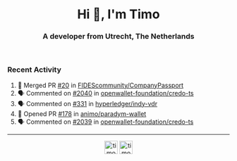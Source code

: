 <h1 align="center">Hi 👋, I'm Timo</h1>
<h3 align="center">A developer from Utrecht, The Netherlands</h3>
<br/>
<!-- https://github.com/rahuldkjain/github-profile-readme-generator --!>

<!--  <p align="left"><img src="https://github-readme-stats.vercel.app/api?username=timoglastra&show_icons=true&count_private=true&" alt="timoglastra" /></p> --!>

<!--
Github language stats
<p align="left"><img src="https://github-readme-stats.vercel.app/api/top-langs/?username=timoglastra&layout=compact" alt="timoglastra" /><p>
-->

<!-- Codestats language stats -->
<!-- <p align="left"><img src="https://codestats-readme.vercel.app/api/top-langs/?username=timoglastra&layout=compact&language_count=12" alt="timoglastra" /><p>    --!>
  
<h3>Recent Activity</h3>

<!--START_SECTION:activity-->
1. 🎉 Merged PR [#20](https://github.com/FIDEScommunity/CompanyPassport/pull/20) in [FIDEScommunity/CompanyPassport](https://github.com/FIDEScommunity/CompanyPassport)
2. 🗣 Commented on [#2040](https://github.com/openwallet-foundation/credo-ts/issues/2040#issuecomment-2365022216) in [openwallet-foundation/credo-ts](https://github.com/openwallet-foundation/credo-ts)
3. 🗣 Commented on [#331](https://github.com/hyperledger/indy-vdr/pull/331#issuecomment-2361326690) in [hyperledger/indy-vdr](https://github.com/hyperledger/indy-vdr)
4. 💪 Opened PR [#178](https://github.com/animo/paradym-wallet/pull/178) in [animo/paradym-wallet](https://github.com/animo/paradym-wallet)
5. 🗣 Commented on [#2039](https://github.com/openwallet-foundation/credo-ts/pull/2039#issuecomment-2358893575) in [openwallet-foundation/credo-ts](https://github.com/openwallet-foundation/credo-ts)
<!--END_SECTION:activity-->

---

<p align="center">
<a href="https://twitter.com/timoglastra" target="blank"><img align="center" src="https://cdn.jsdelivr.net/npm/simple-icons@3.0.1/icons/twitter.svg" alt="timoglastra" height="30" width="30" /></a>
<a href="https://linkedin.com/in/timoglastra" target="blank"><img align="center" src="https://cdn.jsdelivr.net/npm/simple-icons@3.0.1/icons/linkedin.svg" alt="timoglastra" height="30" width="30" /></a>
</p>



